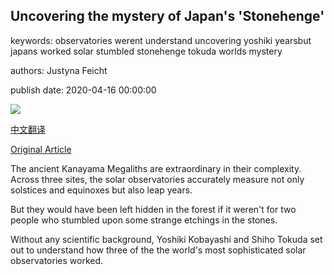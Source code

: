 ## Uncovering the mystery of Japan's 'Stonehenge'

keywords: observatories werent understand uncovering yoshiki yearsbut japans worked solar stumbled stonehenge tokuda worlds mystery

authors: Justyna Feicht

publish date: 2020-04-16 00:00:00

![](https://ichef.bbci.co.uk/wwfeatures/live/624_351/images/live/p0/89/nb/p089nbc4.jpg)

[中文翻译](Uncovering%20the%20mystery%20of%20Japan%27s%20%27Stonehenge%27_zh.md)

[Original Article](https://www.bbc.com/future/article/20200416-uncovering-the-mystery-of-japans-stonehenge)

The ancient Kanayama Megaliths are extraordinary in their complexity. Across three sites, the solar observatories accurately measure not only solstices and equinoxes but also leap years.

But they would have been left hidden in the forest if it weren't for two people who stumbled upon some strange etchings in the stones.

Without any scientific background, Yoshiki Kobayashi and Shiho Tokuda set out to understand how three of the the world's most sophisticated solar observatories worked.